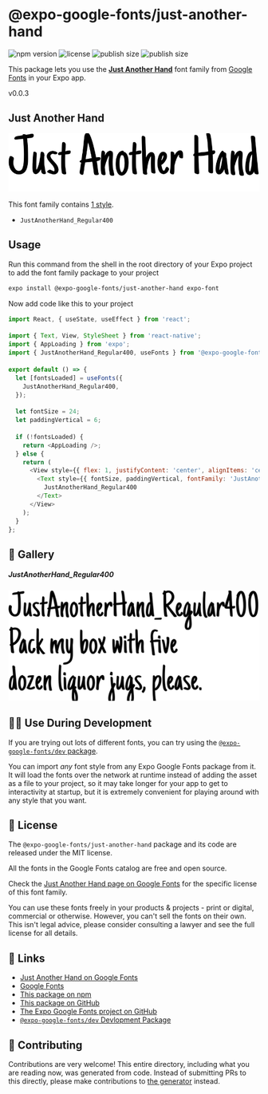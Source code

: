 # @expo-google-fonts/just-another-hand

![npm version](https://flat.badgen.net/npm/v/@expo-google-fonts/just-another-hand)
![license](https://flat.badgen.net/github/license/expo/google-fonts)
![publish size](https://flat.badgen.net/packagephobia/install/@expo-google-fonts/just-another-hand)
![publish size](https://flat.badgen.net/packagephobia/publish/@expo-google-fonts/just-another-hand)

This package lets you use the [**Just Another Hand**](https://fonts.google.com/specimen/Just+Another+Hand) font family from [Google Fonts](https://fonts.google.com/) in your Expo app.

v0.0.3

## Just Another Hand

![Just Another Hand](./font-family.png)

This font family contains [1 style](#-gallery).

- `JustAnotherHand_Regular400`

## Usage

Run this command from the shell in the root directory of your Expo project to add the font family package to your project
```sh
expo install @expo-google-fonts/just-another-hand expo-font
```

Now add code like this to your project
```js
import React, { useState, useEffect } from 'react';

import { Text, View, StyleSheet } from 'react-native';
import { AppLoading } from 'expo';
import { JustAnotherHand_Regular400, useFonts } from '@expo-google-fonts/just-another-hand';

export default () => {
  let [fontsLoaded] = useFonts({
    JustAnotherHand_Regular400,
  });

  let fontSize = 24;
  let paddingVertical = 6;

  if (!fontsLoaded) {
    return <AppLoading />;
  } else {
    return (
      <View style={{ flex: 1, justifyContent: 'center', alignItems: 'center' }}>
        <Text style={{ fontSize, paddingVertical, fontFamily: 'JustAnotherHand_Regular400' }}>
          JustAnotherHand_Regular400
        </Text>
      </View>
    );
  }
};

```

## 🔡 Gallery

##### JustAnotherHand_Regular400
![JustAnotherHand_Regular400](./1a03840122f7580fc7dfc0c3371d5450fd3b1c04f891bcc1e86780354e7c53d4.ttf.png)


## 👩‍💻 Use During Development

If you are trying out lots of different fonts, you can try using the [`@expo-google-fonts/dev` package](https://github.com/expo/google-fonts/tree/master/font-packages/dev#readme).

You can import *any* font style from any Expo Google Fonts package from it. It will load the fonts
over the network at runtime instead of adding the asset as a file to your project, so it may take longer
for your app to get to interactivity at startup, but it is extremely convenient
for playing around with any style that you want.

## 📖 License

The `@expo-google-fonts/just-another-hand` package and its code are released under the MIT license.

All the fonts in the Google Fonts catalog are free and open source.

Check the [Just Another Hand page on Google Fonts](https://fonts.google.com/specimen/Just+Another+Hand) for the specific license of this font family.

You can use these fonts freely in your products & projects - print or digital, commercial or otherwise. However, you can't sell the fonts on their own. This isn't legal advice, please consider consulting a lawyer and see the full license for all details.

## 🔗 Links

- [Just Another Hand on Google Fonts](https://fonts.google.com/specimen/Just+Another+Hand)
- [Google Fonts](https://fonts.google.com/)
- [This package on npm](https://www.npmjs.com/package/@expo-google-fonts/just-another-hand)
- [This package on GitHub](https://github.com/expo/google-fonts/tree/master/font-packages/just-another-hand)
- [The Expo Google Fonts project on GitHub](https://github.com/expo/google-fonts)
- [`@expo-google-fonts/dev` Devlopment Package](https://github.com/expo/google-fonts/tree/master/font-packages/dev)


## 🤝 Contributing

Contributions are very welcome! This entire directory, including what you are reading now, was generated from code. Instead of submitting PRs to this directly, please make contributions to [the generator](https://github.com/expo/google-fonts/tree/master/packages/generator) instead.
